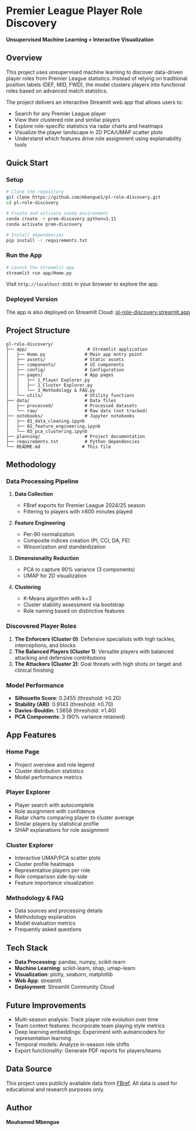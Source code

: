 # Premier League Player Role Discovery

**Unsupervised Machine Learning + Interactive Visualization**

## Overview

This project uses unsupervised machine learning to discover data-driven player roles from Premier League statistics. Instead of relying on traditional position labels (DEF, MID, FWD), the model clusters players into functional roles based on advanced match statistics.

The project delivers an interactive Streamlit web app that allows users to:

* Search for any Premier League player
* View their clustered role and similar players
* Explore role-specific statistics via radar charts and heatmaps
* Visualize the player landscape in 2D PCA/UMAP scatter plots
* Understand which features drive role assignment using explainability tools

## Quick Start

### Setup

```bash
# Clone the repository
git clone https://github.com/mbengue1/pl-role-discovery.git
cd pl-role-discovery

# Create and activate conda environment
conda create -n prem-discovery python=3.11
conda activate prem-discovery

# Install dependencies
pip install -r requirements.txt
```

### Run the App

```bash
# Launch the Streamlit app
streamlit run app/Home.py
```

Visit `http://localhost:8501` in your browser to explore the app.

### Deployed Version

The app is also deployed on Streamlit Cloud: [pl-role-discovery.streamlit.app](https://pl-role-discovery.streamlit.app)

## Project Structure

```
pl-role-discovery/
├── app/                       # Streamlit application
│   ├── Home.py               # Main app entry point
│   ├── assets/               # Static assets
│   ├── components/           # UI components
│   ├── config/               # Configuration
│   ├── pages/                # App pages
│   │   ├── 1_Player Explorer.py
│   │   ├── 2_Cluster Explorer.py
│   │   └── 3_Methodology & FAQ.py
│   └── utils/                # Utility functions
├── data/                     # Data files
│   ├── processed/            # Processed datasets
│   └── raw/                  # Raw data (not tracked)
├── notebooks/                # Jupyter notebooks
│   ├── 01_data_cleaning.ipynb
│   ├── 02_feature_engineering.ipynb
│   └── 03_pca_clustering.ipynb
├── planning/                 # Project documentation
├── requirements.txt          # Python dependencies
└── README.md                # This file
```

## Methodology

### Data Processing Pipeline

1. **Data Collection**
   - FBref exports for Premier League 2024/25 season
   - Filtering to players with ≥600 minutes played

2. **Feature Engineering**
   - Per-90 normalization
   - Composite indices creation (PI, CCI, DA, FE)
   - Winsorization and standardization

3. **Dimensionality Reduction**
   - PCA to capture 90% variance (3 components)
   - UMAP for 2D visualization

4. **Clustering**
   - K-Means algorithm with k=3
   - Cluster stability assessment via bootstrap
   - Role naming based on distinctive features

### Discovered Player Roles

1. **The Enforcers (Cluster 0)**: Defensive specialists with high tackles, interceptions, and blocks
2. **The Balanced Players (Cluster 1)**: Versatile players with balanced attacking and defensive contributions
3. **The Attackers (Cluster 2)**: Goal threats with high shots on target and clinical finishing

### Model Performance

- **Silhouette Score**: 0.2455 (threshold: ≥0.20)
- **Stability (ARI)**: 0.9143 (threshold: ≥0.70)
- **Davies-Bouldin**: 1.5658 (threshold: ≤1.40)
- **PCA Components**: 3 (90% variance retained)

## App Features

### Home Page
- Project overview and role legend
- Cluster distribution statistics
- Model performance metrics

### Player Explorer
- Player search with autocomplete
- Role assignment with confidence
- Radar charts comparing player to cluster average
- Similar players by statistical profile
- SHAP explanations for role assignment

### Cluster Explorer
- Interactive UMAP/PCA scatter plots
- Cluster profile heatmaps
- Representative players per role
- Role comparison side-by-side
- Feature importance visualization

### Methodology & FAQ
- Data sources and processing details
- Methodology explanation
- Model evaluation metrics
- Frequently asked questions

## Tech Stack

- **Data Processing**: pandas, numpy, scikit-learn
- **Machine Learning**: scikit-learn, shap, umap-learn
- **Visualization**: plotly, seaborn, matplotlib
- **Web App**: streamlit
- **Deployment**: Streamlit Community Cloud

## Future Improvements

- Multi-season analysis: Track player role evolution over time
- Team context features: Incorporate team playing style metrics
- Deep learning embeddings: Experiment with autoencoders for representation learning
- Temporal models: Analyze in-season role shifts
- Export functionality: Generate PDF reports for players/teams

## Data Source

This project uses publicly available data from [FBref](https://fbref.com/). All data is used for educational and research purposes only.

## Author

**Mouhamed Mbengue**